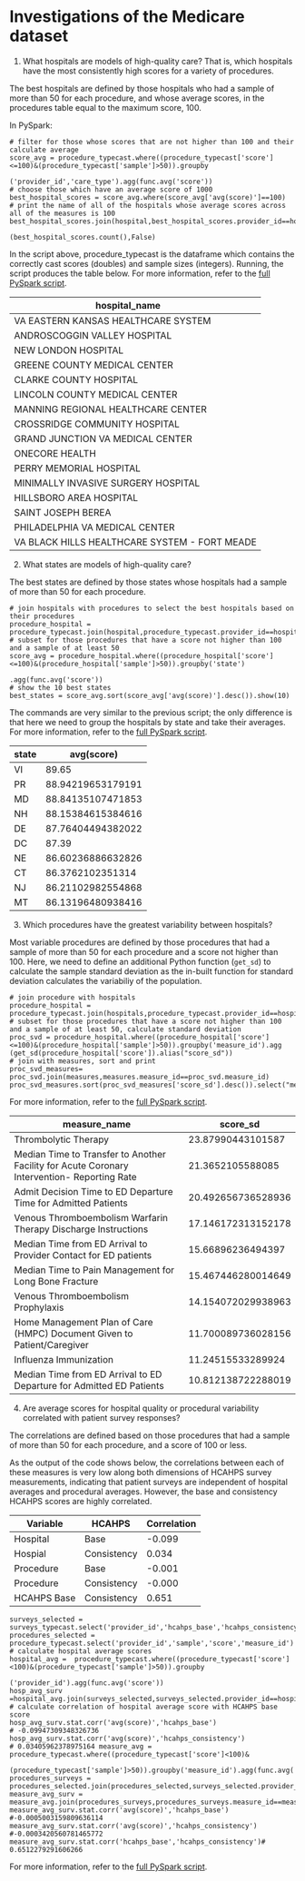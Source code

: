 # Investigations of the Medicare dataset


1. What hospitals are models of high-quality care? That is, which hospitals have the most consistently high scores for a variety of procedures.

 The best hospitals are defined by those hospitals who had a sample of more than 50 for each procedure, and whose average scores, in the procedures table equal to the maximum score, 100.
 
 In PySpark:
 ```
 # filter for those whose scores that are not higher than 100 and their calculate average
 score_avg = procedure_typecast.where((procedure_typecast['score']<=100)&(procedure_typecast['sample']>50)).groupby
                                                                             ('provider_id','care_type').agg(func.avg('score'))
 # choose those which have an average score of 1000                                                                            
 best_hospital_scores = score_avg.where(score_avg['avg(score)']==100)
 # print the name of all of the hospitals whose average scores across all of the measures is 100
 best_hospital_scores.join(hospital,best_hospital_scores.provider_id==hospital.provider_id).select('hospital_name').show
                                                                             (best_hospital_scores.count(),False)
 ```
 In the script above, procedure_typecast is the dataframe which contains the correctly cast scores (doubles) and sample sizes (integers). Running, the script produces the table below. For more information, refer to the [full PySpark script](https://github.com/adamlenart/MIDS-w205/blob/MIDS-w205/exercise_1/investigations/Best_hospitals.py).
 
 |          hospital_name                       | 
 | -------------------------------------------- |
 | VA EASTERN KANSAS HEALTHCARE SYSTEM          | 
 | ANDROSCOGGIN VALLEY HOSPITAL                 | 
 | NEW LONDON HOSPITAL                          |                                 
 | GREENE COUNTY MEDICAL CENTER                 |
 | CLARKE COUNTY HOSPITAL                       |
 | LINCOLN COUNTY MEDICAL CENTER                |
 | MANNING REGIONAL HEALTHCARE CENTER           |
 | CROSSRIDGE COMMUNITY HOSPITAL                |
 | GRAND JUNCTION VA MEDICAL CENTER             |
 | ONECORE HEALTH                               |
 | PERRY MEMORIAL HOSPITAL                      |
 | MINIMALLY INVASIVE SURGERY HOSPITAL          |
 | HILLSBORO AREA HOSPITAL                      |
 | SAINT JOSEPH BEREA                           |
 | PHILADELPHIA VA MEDICAL CENTER               |
 | VA BLACK HILLS HEALTHCARE SYSTEM - FORT MEADE |
 
2. What states are models of high-quality care?
 
 The best states are defined by those states whose hospitals had a sample of more than 50 for each procedure.

 ```
 # join hospitals with procedures to select the best hospitals based on their procedures
 procedure_hospital = procedure_typecast.join(hospital,procedure_typecast.provider_id==hospital.provider_id)
 # subset for those procedures that have a score not higher than 100 and a sample of at least 50
 score_avg = procedure_hospital.where((procedure_hospital['score']<=100)&(procedure_hospital['sample']>50)).groupby('state')
                                                                                                           .agg(func.avg('score'))
 # show the 10 best states
 best_states = score_avg.sort(score_avg['avg(score)'].desc()).show(10)
 ```
 The commands are very similar to the previous script; the only difference is that here we need to group the hospitals by state and take their averages. For more information, refer to the [full PySpark script](https://github.com/adamlenart/MIDS-w205/blob/MIDS-w205/exercise_1/investigations/best_states.py).  
                                                       
 |state|       avg(score)|
 |-----|-----------------|
 |   VI|            89.65|
 |   PR|88.94219653179191|
 |   MD|88.84135107471853|
 |   NH|88.15384615384616|
 |   DE|87.76404494382022|
 |   DC|            87.39|
 |   NE|86.60236886632826|
 |   CT| 86.3762102351314|
 |   NJ|86.21102982554868|
 |   MT|86.13196480938416| 

3. Which procedures have the greatest variability between hospitals?

 Most variable procedures are defined by those procedures that had a sample of more than 50 for each procedure and a score not higher than 100. Here, we need to define an additional Python function (`get_sd`) to calculate the sample standard deviation as the in-built function for standard deviation calculates the variabiliy of the population.

 ```
 # join procedure with hospitals
 procedure_hospital = procedure_typecast.join(hospitals,procedure_typecast.provider_id==hospitals.provider_id)
 # subset for those procedures that have a score not higher than 100 and a sample of at least 50, calculate standard deviation
 proc_svd = procedure_hospital.where((procedure_hospital['score']<=100)&(procedure_hospital['sample']>50)).groupby('measure_id').agg (get_sd(procedure_hospital['score']).alias("score_sd"))
 # join with measures, sort and print
 proc_svd_measures= proc_svd.join(measures,measures.measure_id==proc_svd.measure_id)
 proc_svd_measures.sort(proc_svd_measures['score_sd'].desc()).select("measure_id","measure_name","score_sd").show(10)
```
 For more information, refer to the [full PySpark script](https://github.com/adamlenart/MIDS-w205/blob/MIDS-w205/exercise_1/investigations/Variable_procedures.py).

 |measure_name                                                                               |score_sd          |
 |-------------------------------------------------------------------------------------------|------------------|
 |Thrombolytic Therapy                                                                       |23.87990443101587 |
 |Median Time to Transfer to Another Facility for Acute Coronary Intervention- Reporting Rate|21.3652105588085  |
 |Admit Decision Time to ED Departure Time for Admitted Patients                             |20.492656736528936|
 |Venous Thromboembolism Warfarin Therapy Discharge Instructions                             |17.146172313152178|
 |Median Time from ED Arrival to Provider Contact for ED patients                            |15.66896236494397 |
 |Median Time to Pain Management for Long Bone Fracture                                      |15.467446280014649|
 |Venous Thromboembolism Prophylaxis                                                         |14.154072029938963|
 |Home Management Plan of Care (HMPC) Document Given to Patient/Caregiver                    |11.700089736028156|
 |Influenza Immunization                                                                     |11.24515533289924 |
 |Median Time from ED Arrival to ED Departure for Admitted ED Patients                       |10.812138722288019|

4. Are average scores for hospital quality or procedural variability correlated with patient survey responses?

 The correlations are defined based on those procedures that had a sample of more than 50 for each procedure, and a score of 100 or less.

 As the output of the code shows below, the correlations between each of these measures is very low along both dimensions of HCAHPS survey measurements, indicating that patient surveys are independent of hospital averages and procedural averages. However, the base and consistency HCAHPS scores are highly correlated.
 
 | Variable   | HCAHPS  | Correlation |
 | ---------- | ----------- | ----------- |
 | Hospital  |    Base | -0.099 |
 | Hospial | Consistency | 0.034 |
 | Procedure | Base | -0.001 |
 | Procedure | Consistency | -0.000 |
 | HCAHPS Base | Consistency | 0.651 |
 ```
 surveys_selected = surveys_typecast.select('provider_id','hcahps_base','hcahps_consistency')
 procedures_selected =  procedure_typecast.select('provider_id','sample','score','measure_id')
 # calculate hospital average scores
 hospital_avg =  procedure_typecast.where((procedure_typecast['score']<100)&(procedure_typecast['sample']>50)).groupby
                                                            ('provider_id').agg(func.avg('score'))
 hosp_avg_surv =hospital_avg.join(surveys_selected,surveys_selected.provider_id==hospital_avg.provider_id)
 # calculate correlation of hospital average score with HCAHPS base score
 hosp_avg_surv.stat.corr('avg(score)','hcahps_base')
 # -0.09947309348326736           
 hosp_avg_surv.stat.corr('avg(score)','hcahps_consistency')
 # 0.03405962378975164 measure_avg = procedure_typecast.where((procedure_typecast['score']<100)&
                                                 (procedure_typecast['sample']>50)).groupby('measure_id').agg(func.avg('score'))
 procedures_surveys = procedures_selected.join(procedures_selected,surveys_selected.provider_id==procedures_selected.provider_id)
 measure_avg_surv = measure_avg.join(procedures_surveys,procedures_surveys.measure_id==measure_avg.measure_id)
 measure_avg_surv.stat.corr('avg(score)','hcahps_base')
 #-0.0005003159809636114   
 measure_avg_surv.stat.corr('avg(score)','hcahps_consistency')
 #-0.0003420560781465772   
 measure_avg_surv.stat.corr('hcahps_base','hcahps_consistency')#
 0.6512279291606266
 ```
 For more information, refer to the [full PySpark script](https://github.com/adamlenart/MIDS-w205/blob/MIDS-w205/exercise_1/investigations/correlation.py).
